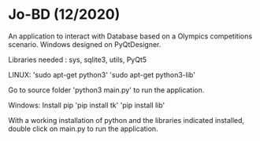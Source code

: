 # Jo-BD (12/2020)

An application to interact with Database based on a Olympics competitions scenario.
Windows designed on PyQtDesigner.

Libraries needed : sys, sqlite3, utils, PyQt5

LINUX: 'sudo apt-get python3' 'sudo apt-get python3-lib' 

Go to source folder 'python3 main.py' to run the application.

Windows: Install pip 'pip install tk' 'pip install lib' 

With a working installation of python and the libraries indicated installed, double click on main.py to run the application.

